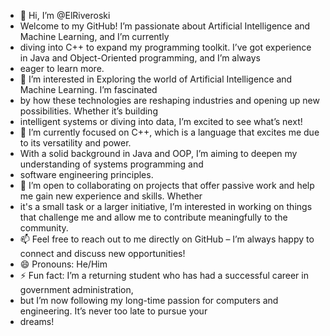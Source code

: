 - 👋 Hi, I’m @ElRiveroski
- Welcome to my GitHub! I’m passionate about Artificial Intelligence and Machine Learning, and I’m currently
- diving into C++ to expand my programming toolkit. I’ve got experience in Java and Object-Oriented programming, and I’m always
- eager to learn more.
- 👀 I’m interested in Exploring the world of Artificial Intelligence and Machine Learning. I’m fascinated
- by how these technologies are reshaping industries and opening up new possibilities. Whether it’s building
- intelligent systems or diving into data, I’m excited to see what’s next!
- 🌱 I’m currently focused on C++, which is a language that excites me due to its versatility and power.
- With a solid background in Java and OOP, I’m aiming to deepen my understanding of systems programming and
- software engineering principles.
- 💞️ I’m open to collaborating on projects that offer passive work and help me gain new experience and skills. Whether
- it's a small task or a larger initiative, I’m interested in working on things that challenge me and allow me to contribute meaningfully to the community.
- 📫 Feel free to reach out to me directly on GitHub – I’m always happy to connect and discuss new opportunities!
- 😄 Pronouns: He/Him
- ⚡ Fun fact: I’m a returning student who has had a successful career in government administration,
- but I’m now following my long-time passion for computers and engineering. It’s never too late to pursue your
- dreams!

<!---
ElRiveroski/ElRiveroski is a ✨ special ✨ repository because its `README.md` (this file) appears on your GitHub profile.
You can click the Preview link to take a look at your changes.
--->
